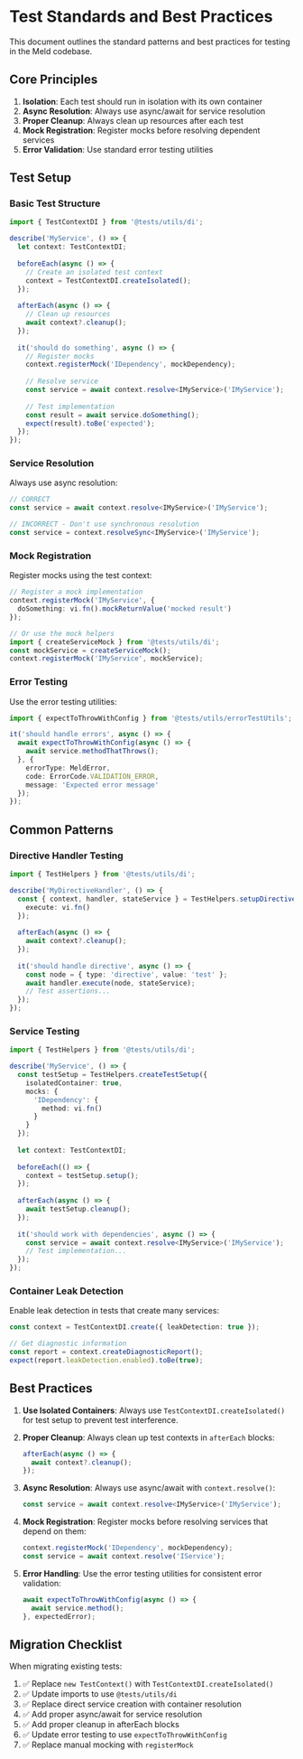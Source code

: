 # Test Standards and Best Practices

This document outlines the standard patterns and best practices for testing in the Meld codebase.

## Core Principles

1. **Isolation**: Each test should run in isolation with its own container
2. **Async Resolution**: Always use async/await for service resolution
3. **Proper Cleanup**: Always clean up resources after each test
4. **Mock Registration**: Register mocks before resolving dependent services
5. **Error Validation**: Use standard error testing utilities

## Test Setup

### Basic Test Structure

```typescript
import { TestContextDI } from '@tests/utils/di';

describe('MyService', () => {
  let context: TestContextDI;
  
  beforeEach(async () => {
    // Create an isolated test context
    context = TestContextDI.createIsolated();
  });
  
  afterEach(async () => {
    // Clean up resources
    await context?.cleanup();
  });
  
  it('should do something', async () => {
    // Register mocks
    context.registerMock('IDependency', mockDependency);
    
    // Resolve service
    const service = await context.resolve<IMyService>('IMyService');
    
    // Test implementation
    const result = await service.doSomething();
    expect(result).toBe('expected');
  });
});
```

### Service Resolution

Always use async resolution:

```typescript
// CORRECT
const service = await context.resolve<IMyService>('IMyService');

// INCORRECT - Don't use synchronous resolution
const service = context.resolveSync<IMyService>('IMyService');
```

### Mock Registration

Register mocks using the test context:

```typescript
// Register a mock implementation
context.registerMock('IMyService', {
  doSomething: vi.fn().mockReturnValue('mocked result')
});

// Or use the mock helpers
import { createServiceMock } from '@tests/utils/di';
const mockService = createServiceMock();
context.registerMock('IMyService', mockService);
```

### Error Testing

Use the error testing utilities:

```typescript
import { expectToThrowWithConfig } from '@tests/utils/errorTestUtils';

it('should handle errors', async () => {
  await expectToThrowWithConfig(async () => {
    await service.methodThatThrows();
  }, {
    errorType: MeldError,
    code: ErrorCode.VALIDATION_ERROR,
    message: 'Expected error message'
  });
});
```

## Common Patterns

### Directive Handler Testing

```typescript
import { TestHelpers } from '@tests/utils/di';

describe('MyDirectiveHandler', () => {
  const { context, handler, stateService } = TestHelpers.setupDirectiveTest({
    execute: vi.fn()
  });
  
  afterEach(async () => {
    await context?.cleanup();
  });
  
  it('should handle directive', async () => {
    const node = { type: 'directive', value: 'test' };
    await handler.execute(node, stateService);
    // Test assertions...
  });
});
```

### Service Testing

```typescript
import { TestHelpers } from '@tests/utils/di';

describe('MyService', () => {
  const testSetup = TestHelpers.createTestSetup({
    isolatedContainer: true,
    mocks: {
      'IDependency': {
        method: vi.fn()
      }
    }
  });
  
  let context: TestContextDI;
  
  beforeEach(() => {
    context = testSetup.setup();
  });
  
  afterEach(async () => {
    await testSetup.cleanup();
  });
  
  it('should work with dependencies', async () => {
    const service = await context.resolve<IMyService>('IMyService');
    // Test implementation...
  });
});
```

### Container Leak Detection

Enable leak detection in tests that create many services:

```typescript
const context = TestContextDI.create({ leakDetection: true });

// Get diagnostic information
const report = context.createDiagnosticReport();
expect(report.leakDetection.enabled).toBe(true);
```

## Best Practices

1. **Use Isolated Containers**: Always use `TestContextDI.createIsolated()` for test setup to prevent test interference.

2. **Proper Cleanup**: Always clean up test contexts in `afterEach` blocks:
   ```typescript
   afterEach(async () => {
     await context?.cleanup();
   });
   ```

3. **Async Resolution**: Always use async/await with `context.resolve()`:
   ```typescript
   const service = await context.resolve<IMyService>('IMyService');
   ```

4. **Mock Registration**: Register mocks before resolving services that depend on them:
   ```typescript
   context.registerMock('IDependency', mockDependency);
   const service = await context.resolve('IService');
   ```

5. **Error Handling**: Use the error testing utilities for consistent error validation:
   ```typescript
   await expectToThrowWithConfig(async () => {
     await service.method();
   }, expectedError);
   ```

## Migration Checklist

When migrating existing tests:

1. ✅ Replace `new TestContext()` with `TestContextDI.createIsolated()`
2. ✅ Update imports to use `@tests/utils/di`
3. ✅ Replace direct service creation with container resolution
4. ✅ Add proper async/await for service resolution
5. ✅ Add proper cleanup in afterEach blocks
6. ✅ Update error testing to use `expectToThrowWithConfig`
7. ✅ Replace manual mocking with `registerMock` 